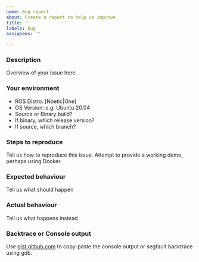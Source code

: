 ```yaml
---
name: Bug report
about: Create a report to help us improve
title: ''
labels: bug
assignees: ''

---
```


### Description

Overview of your issue here.

### Your environment
* ROS Distro: [Noetic|One]
* OS Version: e.g. Ubuntu 20.04
* Source or Binary build?
* If binary, which release version?
* If source, which branch?

### Steps to reproduce
Tell us how to reproduce this issue. Attempt to provide a working demo, perhaps using Docker.

### Expected behaviour
Tell us what should happen

### Actual behaviour
Tell us what happens instead

### Backtrace or Console output

Use [gist.github.com](gist.github.com) to copy-paste the console output or segfault backtrace using gdb.
